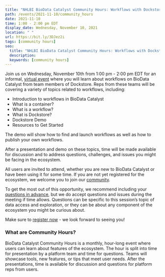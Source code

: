 ```yaml
---
title: "NHLBI BioData Catalyst Community Hours: Workflows with Dockstore"
path: /events/2021-11-10/community_hours
date: 2021-11-10
time: 1:00 - 2:00 pm EDT
display_date: Wednesday, November 10, 2021
location: " "
url: https://bit.ly/3DJez2i
tags: [community hours]
seo:
  title: "NHLBI BioData Catalyst Community Hours: Workflows with Dockstore"
  description:
  keywords: [community hours]
---
```


Join us on Wednesday, November 10th from 1:00 pm - 2:00 pm EDT for an informal, [virtual event](https://bit.ly/3DJez2i) where you will learn about workflows on BioData Catalyst from team members of Dockstore. Reps from these teams will be covering a variety of topics related to workflows, including:

* Introduction to workflows in BioData Catalyst
* What is a container?
* What is a workflow?
* What is Dockstore?
* Dockstore Demo
* Resources to Get Started

The demo will show how to find and launch workflows as well as how to publish your own workflows.

After a presentation and demo on these topics, time will be made available for discussion and to address questions, challenges, and issues you might be facing in the ecosystem.

All users are invited to attend, whether you are new to BioData Catalyst or have been using it for some time. If you are not yet registered for the ecosystem, we welcome you to join our [community](https://biodatacatalyst.nhlbi.nih.gov/contact/ecosystem).

To get the most out of this opportunity, we recommend including your [questions in advance](https://forms.gle/n4P2v8NMNfvzEfCH6), but we do accept questions and issues during the meeting if time allows. Questions can be specific to this session’s topic of data access and exploration, or they can be about any component of the ecosystem you might be curious about.

Make sure to [register now](https://bit.ly/3DJez2i) - we look forward to seeing you!

### What are Community Hours?

BioData Catalyst Community Hours is a monthly, hour-long event where users can learn about features of the ecosystem. The hour is split into time for presentation by a platform team and time for questions. Teams will showcase tools, new features, or tips that meet user needs. After the presentations, time is available for discussion and questions for platform reps from users.
